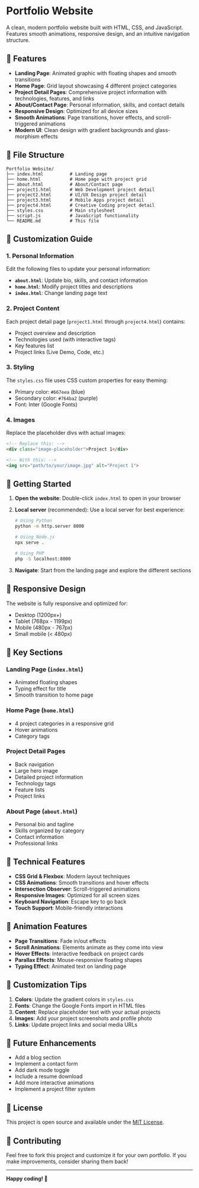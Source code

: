 # Portfolio Website

A clean, modern portfolio website built with HTML, CSS, and JavaScript. Features smooth animations, responsive design, and an intuitive navigation structure.

## 🚀 Features

- **Landing Page**: Animated graphic with floating shapes and smooth transitions
- **Home Page**: Grid layout showcasing 4 different project categories
- **Project Detail Pages**: Comprehensive project information with technologies, features, and links
- **About/Contact Page**: Personal information, skills, and contact details
- **Responsive Design**: Optimized for all device sizes
- **Smooth Animations**: Page transitions, hover effects, and scroll-triggered animations
- **Modern UI**: Clean design with gradient backgrounds and glass-morphism effects

## 📁 File Structure

```
Portfolio Website/
├── index.html          # Landing page
├── home.html           # Home page with project grid
├── about.html          # About/Contact page
├── project1.html       # Web Development project detail
├── project2.html       # UI/UX Design project detail
├── project3.html       # Mobile Apps project detail
├── project4.html       # Creative Coding project detail
├── styles.css          # Main stylesheet
├── script.js           # JavaScript functionality
└── README.md           # This file
```

## 🎨 Customization Guide

### 1. Personal Information
Edit the following files to update your personal information:

- **`about.html`**: Update bio, skills, and contact information
- **`home.html`**: Modify project titles and descriptions
- **`index.html`**: Change landing page text

### 2. Project Content
Each project detail page (`project1.html` through `project4.html`) contains:

- Project overview and description
- Technologies used (with interactive tags)
- Key features list
- Project links (Live Demo, Code, etc.)

### 3. Styling
The `styles.css` file uses CSS custom properties for easy theming:

- Primary color: `#667eea` (blue)
- Secondary color: `#764ba2` (purple)
- Font: Inter (Google Fonts)

### 4. Images
Replace the placeholder divs with actual images:

```html
<!-- Replace this: -->
<div class="image-placeholder">Project 1</div>

<!-- With this: -->
<img src="path/to/your/image.jpg" alt="Project 1">
```

## 🚀 Getting Started

1. **Open the website**: Double-click `index.html` to open in your browser
2. **Local server** (recommended): Use a local server for best experience:
   ```bash
   # Using Python
   python -m http.server 8000
   
   # Using Node.js
   npx serve .
   
   # Using PHP
   php -S localhost:8000
   ```

3. **Navigate**: Start from the landing page and explore the different sections

## 📱 Responsive Design

The website is fully responsive and optimized for:
- Desktop (1200px+)
- Tablet (768px - 1199px)
- Mobile (480px - 767px)
- Small mobile (< 480px)

## 🎯 Key Sections

### Landing Page (`index.html`)
- Animated floating shapes
- Typing effect for title
- Smooth transition to home page

### Home Page (`home.html`)
- 4 project categories in a responsive grid
- Hover animations
- Category tags

### Project Detail Pages
- Back navigation
- Large hero image
- Detailed project information
- Technology tags
- Feature lists
- Project links

### About Page (`about.html`)
- Personal bio and tagline
- Skills organized by category
- Contact information
- Professional links

## 🔧 Technical Features

- **CSS Grid & Flexbox**: Modern layout techniques
- **CSS Animations**: Smooth transitions and hover effects
- **Intersection Observer**: Scroll-triggered animations
- **Responsive Images**: Optimized for all screen sizes
- **Keyboard Navigation**: Escape key to go back
- **Touch Support**: Mobile-friendly interactions

## 🎨 Animation Features

- **Page Transitions**: Fade in/out effects
- **Scroll Animations**: Elements animate as they come into view
- **Hover Effects**: Interactive feedback on project cards
- **Parallax Effects**: Mouse-responsive floating shapes
- **Typing Effect**: Animated text on landing page

## 📝 Customization Tips

1. **Colors**: Update the gradient colors in `styles.css`
2. **Fonts**: Change the Google Fonts import in HTML files
3. **Content**: Replace placeholder text with your actual projects
4. **Images**: Add your project screenshots and profile photo
5. **Links**: Update project links and social media URLs

## 🌟 Future Enhancements

- Add a blog section
- Implement a contact form
- Add dark mode toggle
- Include a resume download
- Add more interactive animations
- Implement a project filter system

## 📄 License

This project is open source and available under the [MIT License](LICENSE).

## 🤝 Contributing

Feel free to fork this project and customize it for your own portfolio. If you make improvements, consider sharing them back!

---

**Happy coding! 🚀** 